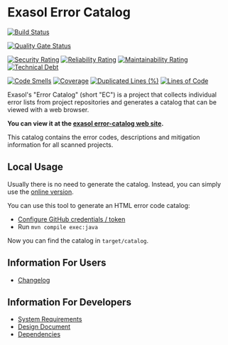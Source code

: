 # Exasol Error Catalog

[![Build Status](https://github.com/exasol/error-catalog/actions/workflows/ci-build.yml/badge.svg)](https://github.com/exasol/error-catalog/actions/workflows/ci-build.yml)

[![Quality Gate Status](https://sonarcloud.io/api/project_badges/measure?project=com.exasol%3Aerror-catalog&metric=alert_status)](https://sonarcloud.io/dashboard?id=com.exasol%3Aerror-catalog)

[![Security Rating](https://sonarcloud.io/api/project_badges/measure?project=com.exasol%3Aerror-catalog&metric=security_rating)](https://sonarcloud.io/dashboard?id=com.exasol%3Aerror-catalog)
[![Reliability Rating](https://sonarcloud.io/api/project_badges/measure?project=com.exasol%3Aerror-catalog&metric=reliability_rating)](https://sonarcloud.io/dashboard?id=com.exasol%3Aerror-catalog)
[![Maintainability Rating](https://sonarcloud.io/api/project_badges/measure?project=com.exasol%3Aerror-catalog&metric=sqale_rating)](https://sonarcloud.io/dashboard?id=com.exasol%3Aerror-catalog)
[![Technical Debt](https://sonarcloud.io/api/project_badges/measure?project=com.exasol%3Aerror-catalog&metric=sqale_index)](https://sonarcloud.io/dashboard?id=com.exasol%3Aerror-catalog)

[![Code Smells](https://sonarcloud.io/api/project_badges/measure?project=com.exasol%3Aerror-catalog&metric=code_smells)](https://sonarcloud.io/dashboard?id=com.exasol%3Aerror-catalog)
[![Coverage](https://sonarcloud.io/api/project_badges/measure?project=com.exasol%3Aerror-catalog&metric=coverage)](https://sonarcloud.io/dashboard?id=com.exasol%3Aerror-catalog)
[![Duplicated Lines (%)](https://sonarcloud.io/api/project_badges/measure?project=com.exasol%3Aerror-catalog&metric=duplicated_lines_density)](https://sonarcloud.io/dashboard?id=com.exasol%3Aerror-catalog)
[![Lines of Code](https://sonarcloud.io/api/project_badges/measure?project=com.exasol%3Aerror-catalog&metric=ncloc)](https://sonarcloud.io/dashboard?id=com.exasol%3Aerror-catalog)

Exasol's "Error Catalog" (short "EC") is a project that collects individual error lists from project repositories and generates a catalog that can be viewed with a web browser.

**You can view it at the [exasol error-catalog web site](https://error-catalog.exasol.com).**

This catalog contains the error codes, descriptions and mitigation information for all scanned projects.

## Local Usage

Usually there is no need to generate the catalog. Instead, you can simply use the [online version](https://exasol.github.io/error-catalog/).

You can use this tool to generate an HTML error code catalog:

* [Configure GitHub credentials / token](https://github-api.kohsuke.org/index.html#Environmental_variables)
* Run `mvn compile exec:java`

Now you can find the catalog in `target/catalog`.

## Information For Users

* [Changelog](doc/changes/changelog.md)

## Information For Developers

* [System Requirements](doc/system_requirements.md)
* [Design Document](doc/design.md)
* [Dependencies](dependencies.md)
